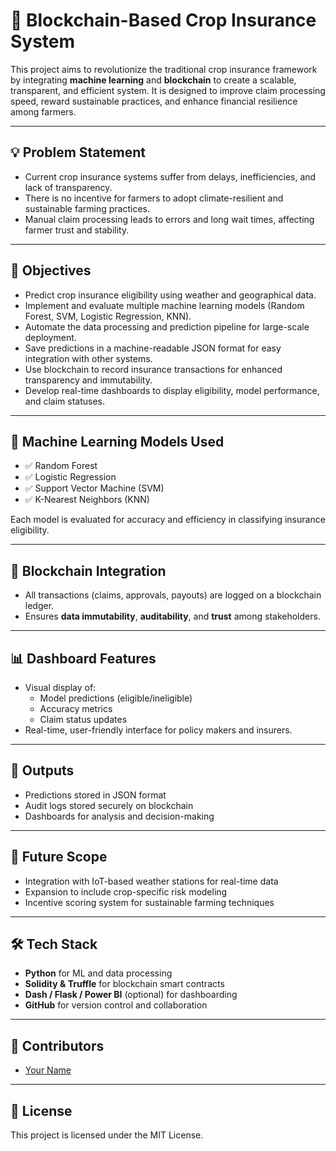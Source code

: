 # 🌾 Blockchain-Based Crop Insurance System

This project aims to revolutionize the traditional crop insurance framework by integrating **machine learning** and **blockchain** to create a scalable, transparent, and efficient system. It is designed to improve claim processing speed, reward sustainable practices, and enhance financial resilience among farmers.

---

## 💡 Problem Statement

- Current crop insurance systems suffer from delays, inefficiencies, and lack of transparency.
- There is no incentive for farmers to adopt climate-resilient and sustainable farming practices.
- Manual claim processing leads to errors and long wait times, affecting farmer trust and stability.

---

## 🎯 Objectives

- Predict crop insurance eligibility using weather and geographical data.
- Implement and evaluate multiple machine learning models (Random Forest, SVM, Logistic Regression, KNN).
- Automate the data processing and prediction pipeline for large-scale deployment.
- Save predictions in a machine-readable JSON format for easy integration with other systems.
- Use blockchain to record insurance transactions for enhanced transparency and immutability.
- Develop real-time dashboards to display eligibility, model performance, and claim statuses.

---

## 🧠 Machine Learning Models Used

- ✅ Random Forest
- ✅ Logistic Regression
- ✅ Support Vector Machine (SVM)
- ✅ K-Nearest Neighbors (KNN)

Each model is evaluated for accuracy and efficiency in classifying insurance eligibility.

---

## 🔗 Blockchain Integration

- All transactions (claims, approvals, payouts) are logged on a blockchain ledger.
- Ensures **data immutability**, **auditability**, and **trust** among stakeholders.

---

## 📊 Dashboard Features

- Visual display of:
  - Model predictions (eligible/ineligible)
  - Accuracy metrics
  - Claim status updates
- Real-time, user-friendly interface for policy makers and insurers.

---

## 📁 Outputs

- Predictions stored in JSON format
- Audit logs stored securely on blockchain
- Dashboards for analysis and decision-making

---

## 🚀 Future Scope

- Integration with IoT-based weather stations for real-time data
- Expansion to include crop-specific risk modeling
- Incentive scoring system for sustainable farming techniques

---

## 🛠️ Tech Stack

- **Python** for ML and data processing
- **Solidity & Truffle** for blockchain smart contracts
- **Dash / Flask / Power BI** (optional) for dashboarding
- **GitHub** for version control and collaboration

---

## 🤝 Contributors

- [Your Name](https://github.com/saibayyana)

---

## 📜 License

This project is licensed under the MIT License.

